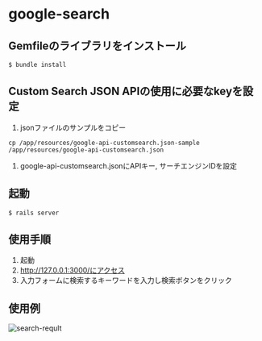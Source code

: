 # google-search

## Gemfileのライブラリをインストール
```
$ bundle install
```

## Custom Search JSON APIの使用に必要なkeyを設定
1. jsonファイルのサンプルをコピー
  ```
  cp /app/resources/google-api-customsearch.json-sample /app/resources/google-api-customsearch.json
  ```
1. google-api-customsearch.jsonにAPIキー, サーチエンジンIDを設定

## 起動
```
$ rails server
```

## 使用手順
1. 起動
1. http://127.0.0.1:3000/にアクセス
1. 入力フォームに検索するキーワードを入力し検索ボタンをクリック

## 使用例
![search-reqult](assets/images/search-result.png)
